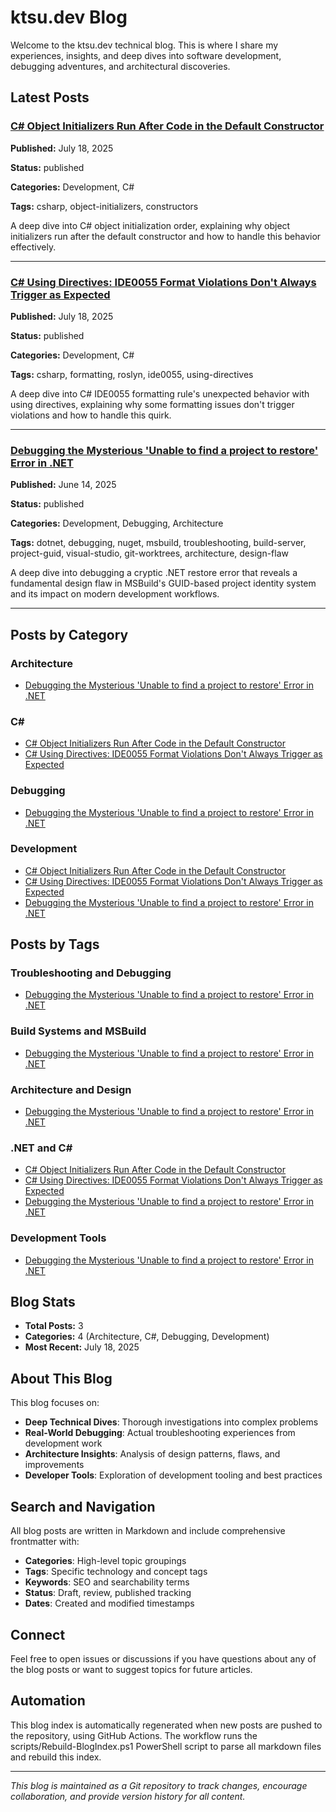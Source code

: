 # ktsu.dev Blog

Welcome to the ktsu.dev technical blog. This is where I share my experiences, insights, and deep dives into software development, debugging adventures, and architectural discoveries.

## Latest Posts

### [C# Object Initializers Run After Code in the Default Constructor](./content/blog/csharp-object-initializers-run-after-code-in-the-default-constructor.md)

**Published:** July 18, 2025

**Status:** published

**Categories:** Development, C#

**Tags:** csharp, object-initializers, constructors

A deep dive into C# object initialization order, explaining why object initializers run after the default constructor and how to handle this behavior effectively.

---

### [C# Using Directives: IDE0055 Format Violations Don't Always Trigger as Expected](./content/blog/csharp-using-directives-inconsistent-formatting-rules.md)

**Published:** July 18, 2025

**Status:** published

**Categories:** Development, C#

**Tags:** csharp, formatting, roslyn, ide0055, using-directives

A deep dive into C# IDE0055 formatting rule's unexpected behavior with using directives, explaining why some formatting issues don't trigger violations and how to handle this quirk.

---

### [Debugging the Mysterious 'Unable to find a project to restore' Error in .NET](./content/blog/dotnet-project-guid-conflicts-build-server-debugging.md)

**Published:** June 14, 2025

**Status:** published

**Categories:** Development, Debugging, Architecture

**Tags:** dotnet, debugging, nuget, msbuild, troubleshooting, build-server, project-guid, visual-studio, git-worktrees, architecture, design-flaw

A deep dive into debugging a cryptic .NET restore error that reveals a fundamental design flaw in MSBuild's GUID-based project identity system and its impact on modern development workflows.

---

## Posts by Category

### Architecture
- [Debugging the Mysterious 'Unable to find a project to restore' Error in .NET](./content/blog/dotnet-project-guid-conflicts-build-server-debugging.md)

### C#
- [C# Object Initializers Run After Code in the Default Constructor](./content/blog/csharp-object-initializers-run-after-code-in-the-default-constructor.md)
- [C# Using Directives: IDE0055 Format Violations Don't Always Trigger as Expected](./content/blog/csharp-using-directives-inconsistent-formatting-rules.md)

### Debugging
- [Debugging the Mysterious 'Unable to find a project to restore' Error in .NET](./content/blog/dotnet-project-guid-conflicts-build-server-debugging.md)

### Development
- [C# Object Initializers Run After Code in the Default Constructor](./content/blog/csharp-object-initializers-run-after-code-in-the-default-constructor.md)
- [C# Using Directives: IDE0055 Format Violations Don't Always Trigger as Expected](./content/blog/csharp-using-directives-inconsistent-formatting-rules.md)
- [Debugging the Mysterious 'Unable to find a project to restore' Error in .NET](./content/blog/dotnet-project-guid-conflicts-build-server-debugging.md)

## Posts by Tags

### Troubleshooting and Debugging
- [Debugging the Mysterious 'Unable to find a project to restore' Error in .NET](./content/blog/dotnet-project-guid-conflicts-build-server-debugging.md)

### Build Systems and MSBuild
- [Debugging the Mysterious 'Unable to find a project to restore' Error in .NET](./content/blog/dotnet-project-guid-conflicts-build-server-debugging.md)

### Architecture and Design
- [Debugging the Mysterious 'Unable to find a project to restore' Error in .NET](./content/blog/dotnet-project-guid-conflicts-build-server-debugging.md)

### .NET and C#
- [C# Object Initializers Run After Code in the Default Constructor](./content/blog/csharp-object-initializers-run-after-code-in-the-default-constructor.md)
- [C# Using Directives: IDE0055 Format Violations Don't Always Trigger as Expected](./content/blog/csharp-using-directives-inconsistent-formatting-rules.md)
- [Debugging the Mysterious 'Unable to find a project to restore' Error in .NET](./content/blog/dotnet-project-guid-conflicts-build-server-debugging.md)

### Development Tools
- [Debugging the Mysterious 'Unable to find a project to restore' Error in .NET](./content/blog/dotnet-project-guid-conflicts-build-server-debugging.md)

## Blog Stats

- **Total Posts:** 3
- **Categories:** 4 (Architecture, C#, Debugging, Development)
- **Most Recent:** July 18, 2025

## About This Blog

This blog focuses on:
- **Deep Technical Dives**: Thorough investigations into complex problems
- **Real-World Debugging**: Actual troubleshooting experiences from development work
- **Architecture Insights**: Analysis of design patterns, flaws, and improvements
- **Developer Tools**: Exploration of development tooling and best practices

## Search and Navigation

All blog posts are written in Markdown and include comprehensive frontmatter with:
- **Categories**: High-level topic groupings
- **Tags**: Specific technology and concept tags
- **Keywords**: SEO and searchability terms
- **Status**: Draft, review, published tracking
- **Dates**: Created and modified timestamps

## Connect

Feel free to open issues or discussions if you have questions about any of the blog posts or want to suggest topics for future articles.

## Automation

This blog index is automatically regenerated when new posts are pushed to the repository, using GitHub Actions.
The workflow runs the scripts/Rebuild-BlogIndex.ps1 PowerShell script to parse all markdown files and rebuild this index.

---

*This blog is maintained as a Git repository to track changes, encourage collaboration, and provide version history for all content.*

